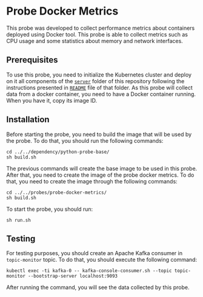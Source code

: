 
# Probe Docker Metrics

This probe was developed to collect performance metrics about containers deployed using Docker tool. This probe is able to collect metrics such as CPU usage and some statistics about memory and network interfaces.

## Prerequisites

To use this probe, you need to initialize the Kubernetes cluster and deploy on it all components of the [`server`](https://github.com/eubr-atmosphere/tma-framework-m/tree/master/development/server)  folder of this repository following the instructions presented in [`README`](https://github.com/eubr-atmosphere/tma-framework-m/tree/master/development/server/README.md)  file of that folder.
As this probe will collect data from a docker container, you need to have a Docker container running. When you have it, copy its image ID.

## Installation

Before starting the probe, you need to build the image that will be used by the probe. To do that, you should run the following commands:


```
cd ../../dependency/python-probe-base/
sh build.sh
```

The previous commands will create the base image to be used in this probe. After that, you need to create the image of the probe docker metrics. 
To do that, you need to create the image through the following commands:


```
cd ../../probes/probe-docker-metrics/
sh build.sh
```

To start the probe, you should run:

```
sh run.sh
```

## Testing

For testing purposes, you should create an Apache Kafka consumer in `topic-monitor` topic. To do that, you should execute the following command:

```
kubectl exec -ti kafka-0 -- kafka-console-consumer.sh --topic topic-monitor --bootstrap-server localhost:9093
```

After running the command, you will see the data collected by this probe.
